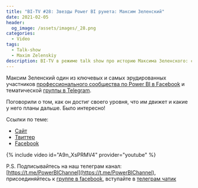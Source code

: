 ```yaml
---
title: "BI-TV #28: Звезды Power BI рунета: Максим Зеленский"
date: 2021-02-05
header:
  og_image: /assets/images/_28.png
categories:
  - Video
tags:
  - Talk-show
  - Maxim Zelenskiy
description: BI-TV в режиме talk show про историю Максима Зеленского: становление, мотивация, планы.
---
```


Максим Зеленский один из ключевых и самых эрудированных участников [профессионального сообщества по Power BI в Facebook](https://www.facebook.com/groups/powerBiForever) и тематической [группы в Telegram](https://t.me/PBI_Rus/). 

Поговорили о том, как он достиг своего уровня, что им движет и какие у него планы дальше. Было интересно!

Ссылки по теме:

- [Сайт](http://excel-inside.pro/ru/)
- [Твиттер](https://twitter.com/Hohlick)
- [Facebook](https://www.facebook.com/hohlick)

{% include video id="A9n_XsPRMV4" provider="youtube" %}

P.S. Подписывайтесь на наш телеграм канал: [https://t.me/PowerBIChannel](https://t.me/PowerBIChannel), присоединяйтесь к [группе в facebook](https://www.facebook.com/groups/powerBiForever), вступайте в [телеграм чатик](https://t.me/PBI_Rus/)

<!--  
<style>.embed-container { position: relative; padding-bottom: 56.25%; height: 0; overflow: hidden; max-width: 100%; } .embed-container iframe, .embed-container object, .embed-container embed { position: absolute; top: 0; left: 0; width: 100%; height: 100%; }</style><div class='embed-container'><iframe src='https://www.youtube.com/embed/XY7qf1wlgyU' frameborder='0' allowfullscreen></iframe></div>
-->  